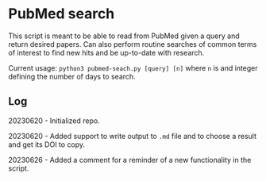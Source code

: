 # PubMed search

This script is meant to be able to read from PubMed given a query and return desired papers. Can also perform routine searches of common terms of interest to find new hits and be up-to-date with research.

Current usage: `python3 pubmed-seach.py [query] [n]` where `n` is and integer defining the number of days to search.

## Log

20230620 - Initialized repo.

20230620 - Added support to write output to `.md` file and to choose a result and get its DOI to copy.

20230626 - Added a comment for a reminder of a new functionality in the script.

